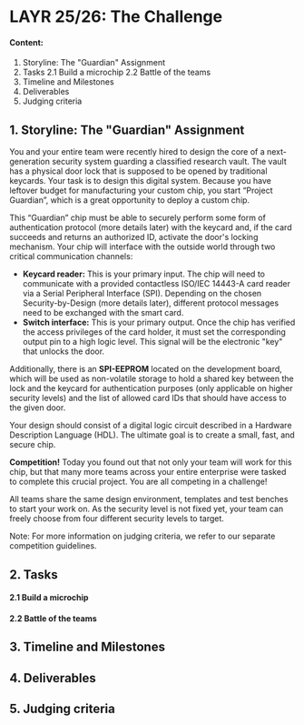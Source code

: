 # LAYR 25/26: The Challenge

#### Content:
1. Storyline: The "Guardian" Assignment
2. Tasks
    2.1 Build a microchip
    2.2 Battle of the teams
3. Timeline and Milestones
4. Deliverables
5. Judging criteria

## 1. Storyline: The "Guardian" Assignment

You and your entire team were recently hired to design the core of a next-generation security system guarding a classified research vault. The vault has a physical door lock that is supposed to be opened by traditional keycards. Your task is to design this digital system. Because you have leftover budget for manufacturing your custom chip, you start “Project Guardian”, which is a great opportunity to deploy a custom chip.

This “Guardian” chip must be able to securely perform some form of authentication protocol (more details later) with the keycard and, if the card succeeds and returns an authorized ID, activate the door's locking mechanism. Your chip will interface with the outside world through two critical communication channels:

* **Keycard reader:** This is your primary input. The chip will need to communicate with a provided contactless ISO/IEC 14443-A card reader via a Serial Peripheral Interface (SPI). Depending on the chosen Security-by-Design (more details later), different protocol messages need to be exchanged with the smart card.
* **Switch interface:** This is your primary output. Once the chip has verified the access privileges of the card holder, it must set the corresponding output pin to a high logic level. This signal will be the electronic "key" that unlocks the door.

Additionally, there is an **SPI-EEPROM** located on the development board, which will be used as non-volatile storage to hold a shared key between the lock and the keycard for authentication purposes (only applicable on higher security levels) and the list of allowed card IDs that should have access to the given door.

Your design should consist of a digital logic circuit described in a Hardware Description Language (HDL). The ultimate goal is to create a small, fast, and secure chip.

**Competition!** Today you found out that not only your team will work for this chip, but that many more teams across your entire enterprise were tasked to complete this crucial project. You are all competing in a challenge!

All teams share the same design environment, templates and test benches to start your work on. As the security level is not fixed yet, your team can freely choose from four different security levels to target.

Note: For more information on judging criteria, we refer to our separate competition guidelines.

## 2. Tasks

#### 2.1 Build a microchip

#### 2.2 Battle of the teams

## 3. Timeline and Milestones

## 4. Deliverables

## 5. Judging criteria
 